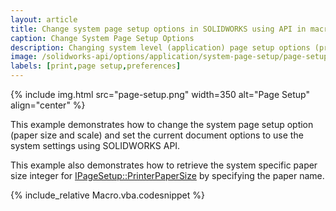 ```yaml
---
layout: article
title: Change system page setup options in SOLIDWORKS using API in macro
caption: Change System Page Setup Options
description: Changing system level (application) page setup options (printer paper size, scale, etc.) for printing using SOLIDWORKS API
image: /solidworks-api/options/application/system-page-setup/page-setup.png
labels: [print,page setup,preferences]
---
```

{% include img.html src="page-setup.png" width=350 alt="Page Setup" align="center" %}

This example demonstrates how to change the system page setup option (paper size and scale) and set the current document options to use the system settings using SOLIDWORKS API.

This example also demonstrates how to retrieve the system specific paper size integer for [IPageSetup::PrinterPaperSize](http://help.solidworks.com/2016/english/api/sldworksapi/SolidWorks.Interop.sldworks~SolidWorks.Interop.sldworks.IPageSetup~PrinterPaperSize.html) by specifying the paper name.

{% include_relative Macro.vba.codesnippet %}
